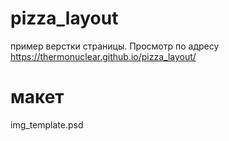 # pizza_layout
пример верстки страницы. Просмотр по адресу https://thermonuclear.github.io/pizza_layout/
# макет
img_template.psd
